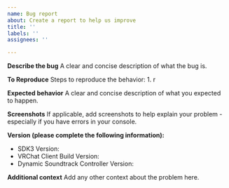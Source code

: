 ```yaml
---
name: Bug report
about: Create a report to help us improve
title: ''
labels: ''
assignees: ''

---
```


**Describe the bug**
A clear and concise description of what the bug is.

**To Reproduce**
Steps to reproduce the behavior:
1. 
r

**Expected behavior**
A clear and concise description of what you expected to happen.

**Screenshots**
If applicable, add screenshots to help explain your problem - especially if you have errors in your console.

**Version (please complete the following information):**
 - SDK3 Version:
 - VRChat Client Build Version:
 - Dynamic Soundtrack Controller Version:


**Additional context**
Add any other context about the problem here.
